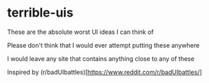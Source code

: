 # terrible-uis
These are the absolute worst UI ideas I can think of

Please don't think that I would ever attempt putting these anywhere

I would leave any site that contains anything close to any of these

Inspired by (r/badUIbattles)[https://www.reddit.com/r/badUIbattles/]
